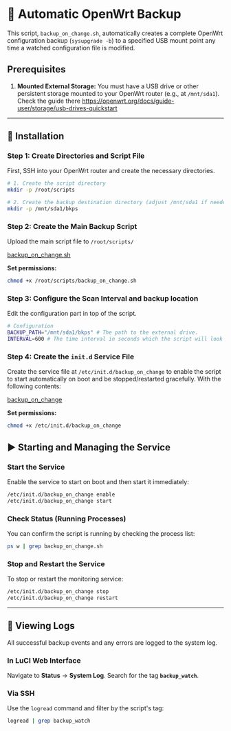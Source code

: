 

# 💾 Automatic OpenWrt Backup

This script, `backup_on_change.sh`, automatically creates a complete OpenWrt configuration backup (`sysupgrade -b`) to a specified USB mount point any time a watched configuration file is modified.

## Prerequisites

1.  **Mounted External Storage:** You must have a USB drive or other persistent storage mounted to your OpenWrt router (e.g., at `/mnt/sda1`).
      Check the guide there https://openwrt.org/docs/guide-user/storage/usb-drives-quickstart

-----

## 🚀 Installation

### Step 1: Create Directories and Script File

First, SSH into your OpenWrt router and create the necessary directories.

```bash
# 1. Create the script directory
mkdir -p /root/scripts

# 2. Create the backup destination directory (adjust /mnt/sda1 if needed)
mkdir -p /mnt/sda1/bkps
```

### Step 2: Create the Main Backup Script

Upload the main script file to `/root/scripts/`

[backup_on_change.sh](https://github.com/droidgren/openwrt/blob/main/scripts/autobackup/backup_on_change.sh)

**Set permissions:**

```bash
chmod +x /root/scripts/backup_on_change.sh
```

### Step 3: Configure the Scan Interval and backup location

Edit  the configuration part in top of the script.

```bash
# Configuration
BACKUP_PATH="/mnt/sda1/bkps" # The path to the external drive.
INTERVAL=600 # The time interval in seconds which the script will look for configuration changes (Default is every 10 minutes)
```

### Step 4: Create the `init.d` Service File

Create the service file at `/etc/init.d/backup_on_change` to enable the script to start automatically on boot and be stopped/restarted gracefully.
With the following contents:

[backup_on_change](https://github.com/droidgren/openwrt/blob/main/scripts/autobackup/backup_on_change)

**Set permissions:**

```bash
chmod +x /etc/init.d/backup_on_change
```

## ▶️ Starting and Managing the Service

### Start the Service

Enable the service to start on boot and then start it immediately:

```bash
/etc/init.d/backup_on_change enable
/etc/init.d/backup_on_change start
```

### Check Status (Running Processes)

You can confirm the script is running by checking the process list:

```bash
ps w | grep backup_on_change.sh
```

### Stop and Restart the Service

To stop or restart the monitoring service:

```bash
/etc/init.d/backup_on_change stop
/etc/init.d/backup_on_change restart
```

-----

## 🔎 Viewing Logs

All successful backup events and any errors are logged to the system log.

### In LuCI Web Interface

Navigate to **Status** $\rightarrow$ **System Log**. Search for the tag **`backup_watch`**.

### Via SSH

Use the `logread` command and filter by the script's tag:

```bash
logread | grep backup_watch
```
